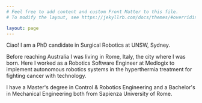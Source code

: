 ```yaml
---
# Feel free to add content and custom Front Matter to this file.
# To modify the layout, see https://jekyllrb.com/docs/themes/#overriding-theme-defaults

layout: page
---
```

<!-- TODO: Global site tag (gtag.js) - Google Analytics 
<script async src="https://www.googletagmanager.com/gtag/js?id=UA-180984784-1"></script>
<script>
  window.dataLayer = window.dataLayer || [];
  function gtag(){dataLayer.push(arguments);}
  gtag('js', new Date());

  gtag('config', 'UA-180984784-1');
</script>
-->

<!-- TODO: add image -->
<!-- ![](/media/ppBB.jpg){: style="float: left" width="100px"} -->

Ciao! I am a PhD candidate in Surgical Robotics at UNSW, Sydney. 

Before reaching Australia I was living in Rome, Italy, the city where I was born. 
Here I worked as a Robotics Software Engineer at Medlogix to implement autonomous robotics systems in the hyperthermia treatment for fighting cancer with technology. 

I have a Master's degree in Control & Robotics Engineering and a Bachelor's in Mechanical Engineering both from Sapienza University of Rome.